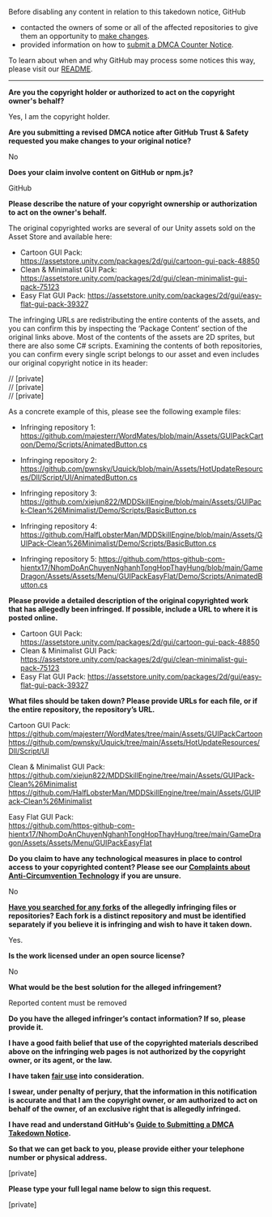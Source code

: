 Before disabling any content in relation to this takedown notice, GitHub
- contacted the owners of some or all of the affected repositories to give them an opportunity to [make changes](https://docs.github.com/en/github/site-policy/dmca-takedown-policy#a-how-does-this-actually-work).
- provided information on how to [submit a DMCA Counter Notice](https://docs.github.com/en/articles/guide-to-submitting-a-dmca-counter-notice).

To learn about when and why GitHub may process some notices this way, please visit our [README](https://github.com/github/dmca/blob/master/README.md#anatomy-of-a-takedown-notice).

---

**Are you the copyright holder or authorized to act on the copyright owner's behalf?**

Yes, I am the copyright holder.

**Are you submitting a revised DMCA notice after GitHub Trust & Safety requested you make changes to your original notice?**

No

**Does your claim involve content on GitHub or npm.js?**

GitHub

**Please describe the nature of your copyright ownership or authorization to act on the owner's behalf.**

The original copyrighted works are several of our Unity assets sold on the Asset Store and available here:

- Cartoon GUI Pack: https://assetstore.unity.com/packages/2d/gui/cartoon-gui-pack-48850  
- Clean & Minimalist GUI Pack: https://assetstore.unity.com/packages/2d/gui/clean-minimalist-gui-pack-75123  
- Easy Flat GUI Pack: https://assetstore.unity.com/packages/2d/gui/easy-flat-gui-pack-39327

The infringing URLs are redistributing the entire contents of the assets, and you can confirm this by inspecting the ‘Package Content’ section of the original links above. Most of the contents of the assets are 2D sprites, but there are also some C# scripts. Examining the contents of both repositories, you can confirm every single script belongs to our asset and even includes our original copyright notice in its header:

// [private]  
// [private]  
// [private]  

As a concrete example of this, please see the following example files:

- Infringing repository 1: https://github.com/majesterr/WordMates/blob/main/Assets/GUIPackCartoon/Demo/Scripts/AnimatedButton.cs

- Infringing repository 2: https://github.com/pwnsky/Uquick/blob/main/Assets/HotUpdateResources/Dll/Script/UI/AnimatedButton.cs

- Infringing repository 3: https://github.com/xiejun822/MDDSkillEngine/blob/main/Assets/GUIPack-Clean%26Minimalist/Demo/Scripts/BasicButton.cs

- Infringing repository 4: https://github.com/HalfLobsterMan/MDDSkillEngine/blob/main/Assets/GUIPack-Clean%26Minimalist/Demo/Scripts/BasicButton.cs

- Infringing repository 5: https://github.com/https-github-com-hientx17/NhomDoAnChuyenNghanhTongHopThayHung/blob/main/GameDragon/Assets/Assets/Menu/GUIPackEasyFlat/Demo/Scripts/AnimatedButton.cs

**Please provide a detailed description of the original copyrighted work that has allegedly been infringed. If possible, include a URL to where it is posted online.**

- Cartoon GUI Pack: https://assetstore.unity.com/packages/2d/gui/cartoon-gui-pack-48850  
- Clean & Minimalist GUI Pack: https://assetstore.unity.com/packages/2d/gui/clean-minimalist-gui-pack-75123  
- Easy Flat GUI Pack: https://assetstore.unity.com/packages/2d/gui/easy-flat-gui-pack-39327

**What files should be taken down? Please provide URLs for each file, or if the entire repository, the repository’s URL.**

Cartoon GUI Pack:  
https://github.com/majesterr/WordMates/tree/main/Assets/GUIPackCartoon  
https://github.com/pwnsky/Uquick/tree/main/Assets/HotUpdateResources/Dll/Script/UI

Clean & Minimalist GUI Pack:  
https://github.com/xiejun822/MDDSkillEngine/tree/main/Assets/GUIPack-Clean%26Minimalist  
https://github.com/HalfLobsterMan/MDDSkillEngine/tree/main/Assets/GUIPack-Clean%26Minimalist

Easy Flat GUI Pack:  
https://github.com/https-github-com-hientx17/NhomDoAnChuyenNghanhTongHopThayHung/tree/main/GameDragon/Assets/Assets/Menu/GUIPackEasyFlat

**Do you claim to have any technological measures in place to control access to your copyrighted content? Please see our <a href="https://docs.github.com/articles/guide-to-submitting-a-dmca-takedown-notice#complaints-about-anti-circumvention-technology">Complaints about Anti-Circumvention Technology</a> if you are unsure.**

No

**<a href="https://docs.github.com/articles/dmca-takedown-policy#b-what-about-forks-or-whats-a-fork">Have you searched for any forks</a> of the allegedly infringing files or repositories? Each fork is a distinct repository and must be identified separately if you believe it is infringing and wish to have it taken down.**

Yes.

**Is the work licensed under an open source license?**

No

**What would be the best solution for the alleged infringement?**

Reported content must be removed

**Do you have the alleged infringer’s contact information? If so, please provide it.**

**I have a good faith belief that use of the copyrighted materials described above on the infringing web pages is not authorized by the copyright owner, or its agent, or the law.**

**I have taken <a href="https://www.lumendatabase.org/topics/22">fair use</a> into consideration.**

**I swear, under penalty of perjury, that the information in this notification is accurate and that I am the copyright owner, or am authorized to act on behalf of the owner, of an exclusive right that is allegedly infringed.**

**I have read and understand GitHub's <a href="https://docs.github.com/articles/guide-to-submitting-a-dmca-takedown-notice/">Guide to Submitting a DMCA Takedown Notice</a>.**

**So that we can get back to you, please provide either your telephone number or physical address.**

[private]  

**Please type your full legal name below to sign this request.**

[private]  
